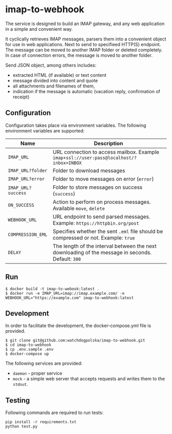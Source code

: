 # imap-to-webhook

The service is designed to build an IMAP gateway, and any web application in a simple and convenient way.

It cyclically retrieves IMAP messages, parsers them into a convenient object for use in web applications. Next to 
send to specifieed HTTP(S) endpoint. The message can be moved to another IMAP folder or deleted completely.
In case of connection errors, the message is moved to another folder.

Send JSON object, among others includes:

 * extracted HTML (if available) or text content
 * message divided into content and quote
 * all attachments and filenames of them,
 * indication if the message is automatic (vacation reply, confirmation of receipt)

## Configuration

Configuration takes place via environment variables. The following environment variables are supported:

Name                      | Description 
--------------------------| -----------
```IMAP_URL```            | URL connection to access mailbox. Example ````imap+ssl://user:pass@localhost/?inbox=INBOX````
```IMAP_URL?folder```     | Folder to download messages
```IMAP_URL?error```      | Folder to move messages on error (````error````)
```IMAP_URL?success```    | Folder to store messages on success (```success```)
```ON_SUCCESS```          | Action to perform on process messages. Available ```move```, ```delete```
```WEBHOOK_URL```         | URL endpoint to send parsed messages. Example: ```https://httpbin.org/post```
```COMPRESSION_EML```     | Specifies whether the sent ```.eml``` file should be compressed or not. Example: ```true```
```DELAY```               | The length of the interval between the next downloading of the message in seconds. Default: ```300```

## Run


```shell
$ docker build -t imap-to-webook:latest .
$ docker run -e IMAP_URL=imap://imap.example.com/ -e WEBHOOK_URL="https://example.com" imap-to-webhook:latest
```


## Development

In order to facilitate the development, the docker-compose.yml file is provided.

```
$ git clone git@github.com:watchdogpolska/imap-to-webhook.git 
$ cd imap-to-webhook
$ cp .env.sample .env
$ docker-compose up
```

The following services are provided:

* ```daemon``` - proper service
* ```mock``` - a simple web server that accepts requests and writes them to the ```stdout```.

## Testing

Following commands are required to run tests:

```
pip install -r requirements.txt
python test.py
```


